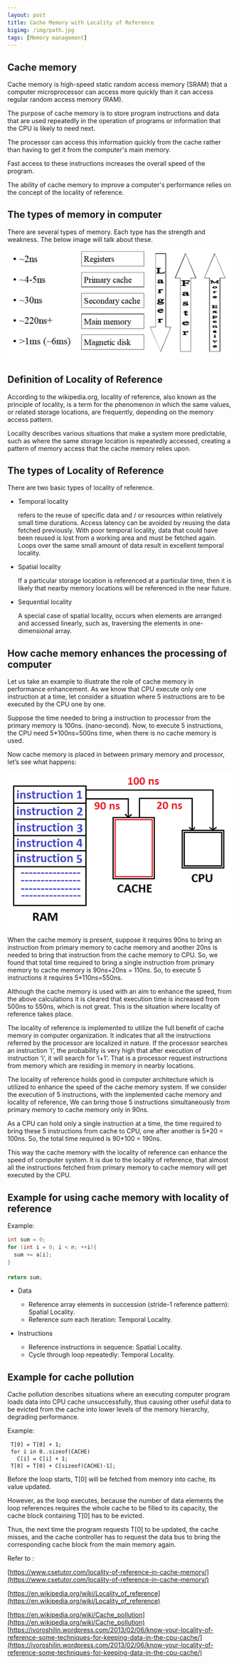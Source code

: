```yaml
---
layout: post
title: Cache Memory with Locality of Reference
bigimg: /img/path.jpg
tags: [Memory management]
---
```


## Cache memory

Cache memory is high-speed static random access memory (SRAM) that a computer microprocessor can access more quickly than it can access regular random access memory (RAM).

The purpose of cache memory is to store program instructions and data that are used repeatedly in the operation of programs or information that the CPU is likely to need next. 

The processor can access this information quickly from the cache rather than having to get it from the computer's main memory. 

Fast access to these instructions increases the overall speed of the program. 

The ability of cache memory to improve a computer's performance relies on the concept of the locality of reference. 

## The types of memory in computer

There are several types of memory. Each type has the strength and weakness. The below image will talk about these. 

![The type of memory](/img/type-memory.png)

## Definition of Locality of Reference
According to the wikipedia.org, locality of reference, also known as the principle of locality, is a term for the phenomenon in which the same values, or related storage locations, are frequently, depending on the memory access pattern. 

Locality describes various situations that make a system more predictable, such as where the same storage location is repeatedly accessed, creating a pattern of memory access that the cache memory relies upon.

## The types of Locality of Reference
There are two basic types of locality of reference. 

- Temporal locality
  
  refers to the reuse of specific data and / or resources within relatively small time durations. Access latency can be avoided by reusing the data fetched previously. With poor temporal locality, data that could have been reused is lost from a working area and must be fetched again. Loops over the same small amount of data result in excellent temporal locality.
  
- Spatial locality

  If a particular storage location is referenced at a particular time, then it is likely that nearby memory locations will be referenced in the near future. 

- Sequential locality

  A special case of spatial locality, occurs when elements are arranged and accessed linearly, such as, traversing the elements in one-dimensional array. 


## How cache memory enhances the processing of computer

Let us take an example to illustrate the role of cache memory in performance enhancement. As we know that CPU execute only one instruction at a time, let consider a situation where 5 instructions are to be executed by the CPU one by one.

Suppose the time needed to bring a instruction to processor from the primary memory is 100ns. (nano-second). Now, to execute 5 instructions, the CPU need 5*100ns=500ns time, when there is no cache memory is used.

Now cache memory is placed in between primary memory and processor, let’s see what happens:

![Locality of Reference](/img/locality-of-reference.png)

When the cache memory is present, suppose it requires 90ns to bring an instruction from primary memory to cache memory and another 20ns is needed to bring that instruction from the cache memory to CPU. So, we found that total time required to bring a single instruction from primary memory to cache memory is 90ns+20ns = 110ns. So, to execute 5 instructions it requires 5*110ns=550ns.

Although the cache memory is used with an aim to enhance the speed, from the above calculations it is cleared that execution time is increased from 500ns to 550ns, which is not great. This is the situation where locality of reference takes place.


The locality of reference is implemented to utilize the full benefit of cache memory in computer organization. It indicates that all the instructions referred by the processor are localized in nature. If the processor searches an instruction ‘i’, the probability is very high that after execution of instruction ‘i‘, it will search for ‘i+1‘. That is a processor request instructions from memory which are residing in memory in nearby locations.


The locality of reference holds good in computer architecture which is utilized to enhance the speed of the cache memory system. If we consider the execution of 5 instructions, with the implemented cache memory and locality of reference, We can bring those 5 instructions simultaneously from primary memory to cache memory only in 90ns.

As a CPU can hold only a single instruction at a time, the time required to bring these 5 instructions from cache to CPU, one after another is 5*20 = 100ns. So, the total time required is 90+100 = 190ns.

This way the cache memory with the locality of reference can enhance the speed of computer system. It is due to the locality of reference, that almost all the instructions fetched from primary memory to cache memory will get executed by the CPU.


## Example for using cache memory with locality of reference

Example: 
```C++
int sum = 0; 
for (int i = 0; i < n; ++i){
  sum += a[i];
}

return sum;
```

- Data

  - Reference array elements in succession (stride-1 reference pattern): Spatial Locality.
  - Reference *sum* each iteration: Temporal Locality.

- Instructions

  - Reference instructions in sequence: Spatial Locality. 
  - Cycle through loop repeatedly: Temporal Locality.

## Example for cache pollution 

Cache pollution describes situations where an executing computer program loads data into CPU cache unsuccessfully, thus causing other useful data to be evicted from the cache into lower levels of the memory hierarchy, degrading performance. 

Example: 
```
 T[0] = T[0] + 1;
 for i in 0..sizeof(CACHE)
   C[i] = C[i] + 1;
 T[0] = T[0] + C[sizeof(CACHE)-1];
```

Before the loop starts, T[0] will be fetched from memory into cache, its value updated. 

However, as the loop executes, because the number of data elements the loop references requires the whole cache to be filled to its capacity, the cache block containing T[0] has to be evicted. 

Thus, the next time the program requests T[0] to be updated, the cache misses, and the cache controller has to request the data bus to bring the corresponding cache block from the main memory again. 



Refer to :

 [https://www.csetutor.com/locality-of-reference-in-cache-memory/](https://www.csetutor.com/locality-of-reference-in-cache-memory/)

 [https://en.wikipedia.org/wiki/Locality_of_reference](https://en.wikipedia.org/wiki/Locality_of_reference)

 [https://en.wikipedia.org/wiki/Cache_pollution](https://en.wikipedia.org/wiki/Cache_pollution)
[https://ivoroshilin.wordpress.com/2013/02/06/know-your-locality-of-reference-some-techniques-for-keeping-data-in-the-cpu-cache/](https://ivoroshilin.wordpress.com/2013/02/06/know-your-locality-of-reference-some-techniques-for-keeping-data-in-the-cpu-cache/)